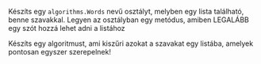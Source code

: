 Készíts egy `algorithms.Words` nevű osztályt, melyben egy lista található, benne szavakkal. Legyen az osztályban egy 
metódus, amiben LEGALÁBB egy szót hozzá lehet adni a listához<br>

Készíts egy algoritmust, ami kiszűri azokat a szavakat egy listába, amelyek pontosan egyszer szerepelnek!